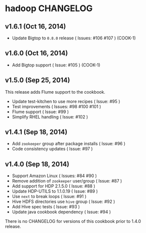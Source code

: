 hadoop CHANGELOG
===============

v1.6.1 (Oct 16, 2014)
---------------------
- Update Bigtop to `0.8.0` release ( Issues: #106 #107 ) (COOK-1)

v1.6.0 (Oct 16, 2014)
---------------------
- Add Bigtop support ( Issue: #105 ) (COOK-1)

v1.5.0 (Sep 25, 2014)
---------------------
This release adds Flume support to the cookbook.

- Update test-kitchen to use more recipes ( Issue: #95 )
- Test improvements ( Issues: #98 #100 #101 )
- Flume support ( Issue: #99 )
- Simplify RHEL handling ( Issue: #102 )

v1.4.1 (Sep 18, 2014)
---------------------
- Add `zookeeper` group after package installs ( Issue: #96 )
- Code consistency updates ( Issue: #97 )

v1.4.0 (Sep 18, 2014)
---------------------
- Support Amazon Linux ( Issues: #84 #90 )
- Remove addition of `zookeeper` user/group ( Issue: #87 )
- Add support for HDP 2.1.5.0 ( Issue: #88 )
- Update HDP-UTILS to 1.1.0.19 ( Issue: #89 )
- Use `next` to break loops ( Issue: #91 )
- Hive HDFS directories use `hive` group ( Issue: #92 )
- Add Hive spec tests ( Issue: #93 )
- Update java cookbook dependency ( Issue: #94 )

There is no CHANGELOG for versions of this cookbook prior to 1.4.0 release.
